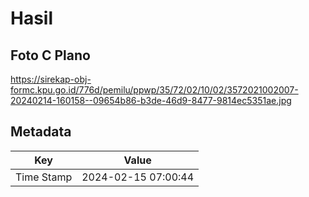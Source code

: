 # Hasil

## Foto C Plano

https://sirekap-obj-formc.kpu.go.id/776d/pemilu/ppwp/35/72/02/10/02/3572021002007-20240214-160158--09654b86-b3de-46d9-8477-9814ec5351ae.jpg


## Metadata

| Key        | Value               |
| ---------- | ------------------- |
| Time Stamp | 2024-02-15 07:00:44 |



